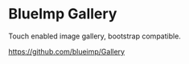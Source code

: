 BlueImp Gallery
============

Touch enabled image gallery, bootstrap compatible.

https://github.com/blueimp/Gallery
